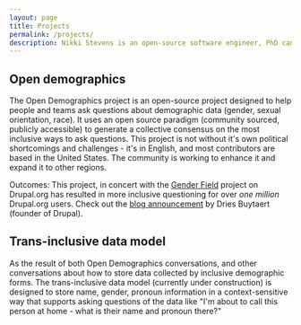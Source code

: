 ```yaml
---
layout: page
title: Projects
permalink: /projects/
description: Nikki Stevens is an open-source software engineer, PhD candidate, software engineering ethics researcher.  They are available for consulting and public speaking.
---
```


## Open demographics

The Open Demographics project is an open-source project designed to help people and teams ask questions about demographic data (gender, sexual orientation, race).  It uses an open source paradigm (community sourced, publicly accessible) to generate a collective consensus on the most inclusive ways to ask questions.  This project is not without it's own political shortcomings and challenges - it's in English, and most contributors are based in the United States.  The community is working to enhance it and expand it to other regions.

Outcomes: This project, in concert with the <a href="http://www.drupal.org/project/gender">Gender Field</a> project on Drupal.org has resulted in more inclusive questioning for over _one million_ Drupal.org users.  Check out the <a href="https://dri.es/offering-more-inclusive-user-demographic-forms">blog announcement</a> by Dries Buytaert (founder of Drupal).

## Trans-inclusive data model

As the result of both Open Demographics conversations, and other conversations about how to store data collected by inclusive demographic forms.  The trans-inclusive data model (currently under construction) is designed to store name, gender, pronoun information in a context-sensitive way that supports asking questions of the data like "I'm about to call this person at home - what is their name and pronoun there?"
